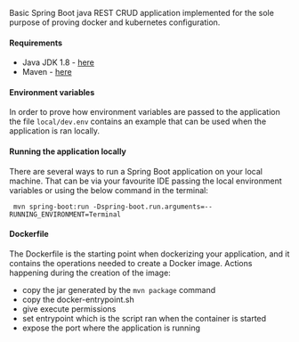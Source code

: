 Basic Spring Boot java REST CRUD application implemented for the sole purpose
of proving docker and kubernetes configuration.

#### Requirements
   - Java JDK 1.8 - [here](https://www.oracle.com/java/technologies/javase-jdk8-downloads.html)
   - Maven - [here](http://maven.apache.org/install.html)


#### Environment variables
In order to prove how environment variables are passed to the application the file
`local/dev.env` contains an example that can be used when the application is ran locally.

#### Running the application locally
There are several ways to run a Spring Boot application on your local machine. 
That can be via your favourite IDE passing the local environment variables or using the below command in the terminal:
~~~
 mvn spring-boot:run -Dspring-boot.run.arguments=--RUNNING_ENVIRONMENT=Terminal
~~~

#### Dockerfile
The Dockerfile is the starting point when dockerizing your application, and it contains the operations needed to create a Docker image.
Actions happening during the creation of the image:
 - copy the jar generated by the `mvn package` command
 - copy the docker-entrypoint.sh 
 - give execute permissions
 - set entrypoint which is the script ran when the container is started
 - expose the port where the application is running
 

